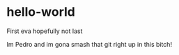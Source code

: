 # hello-world
First eva hopefully not last

Im Pedro and im gona smash that git right up in this bitch!
